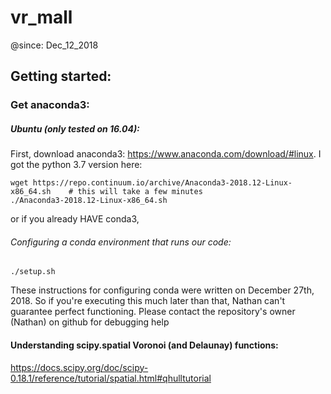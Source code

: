 # vr_mall

@since: Dec_12_2018

## Getting started:
### Get anaconda3:
##### Ubuntu (only tested on 16.04):
First, download anaconda3:   https://www.anaconda.com/download/#linux.  I got the python 3.7 version here: 
```
wget https://repo.continuum.io/archive/Anaconda3-2018.12-Linux-x86_64.sh    # this will take a few minutes
./Anaconda3-2018.12-Linux-x86_64.sh
```
or if you already HAVE conda3,

###### Configuring a conda environment that runs our code:
```
./setup.sh
```

These instructions for configuring conda were written on December 27th, 2018.  So if you're executing this much later than that, Nathan can't guarantee perfect functioning.  Please contact the repository's owner (Nathan) on github for debugging help




#### Understanding scipy.spatial Voronoi (and Delaunay) functions:
https://docs.scipy.org/doc/scipy-0.18.1/reference/tutorial/spatial.html#qhulltutorial
